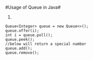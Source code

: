 #Usage of Queue in Java#

1. 

	Queue<Integer> queue = new Queue<>();
	queue.offer(i);
	int i = queue.poll();
	queue.peek();
	//below will return a special number
	queue.add();
	queue.remove();

